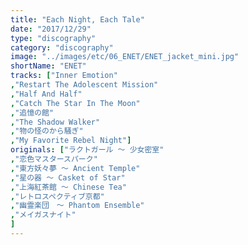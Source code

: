 ```yaml
---
title: "Each Night, Each Tale"
date: "2017/12/29"
type: "discography"
category: "discography"
image: "../images/etc/06_ENET/ENET_jacket_mini.jpg"
shortName: "ENET"
tracks: ["Inner Emotion"
,"Restart The Adolescent Mission"
,"Half And Half"
,"Catch The Star In The Moon"
,"追憶の館"
,"The Shadow Walker"
,"物の怪のから騒ぎ"
,"My Favorite Rebel Night"]
originals: ["ラクトガール ～ 少女密室"
,"恋色マスタースパーク"
,"東方妖々夢 ～ Ancient Temple"
,"星の器 ～ Casket of Star"
,"上海紅茶館 ～ Chinese Tea"
,"レトロスペクティブ京都"
,"幽霊楽団　～ Phantom Ensemble"
,"メイガスナイト"
]
---
```

